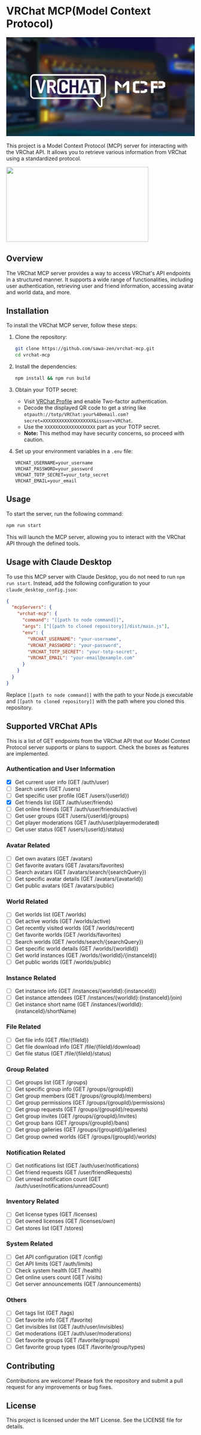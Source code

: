 # VRChat MCP(Model Context Protocol)

![eyecatch](./eyecatch.jpg)

This project is a Model Context Protocol (MCP) server for interacting with the VRChat API. It allows you to retrieve various information from VRChat using a standardized protocol.

<a href="https://glama.ai/mcp/servers/u763zoyi5a">
  <img width="380" height="200" src="https://glama.ai/mcp/servers/u763zoyi5a/badge" />
</a>

## Overview

The VRChat MCP server provides a way to access VRChat's API endpoints in a structured manner. It supports a wide range of functionalities, including user authentication, retrieving user and friend information, accessing avatar and world data, and more.

## Installation

To install the VRChat MCP server, follow these steps:

1. Clone the repository:
   ```bash
   git clone https://github.com/sawa-zen/vrchat-mcp.git
   cd vrchat-mcp
   ```

2. Install the dependencies:
   ```bash
   npm install && npm run build
   ```

3. Obtain your TOTP secret:
   - Visit [VRChat Profile](https://vrchat.com/home/profile) and enable Two-factor authentication.
   - Decode the displayed QR code to get a string like `otpauth://totp/VRChat:your%40email.com?secret=XXXXXXXXXXXXXXXXXXX&issuer=VRChat`.
   - Use the `XXXXXXXXXXXXXXXXXXX` part as your TOTP secret.
   - **Note:** This method may have security concerns, so proceed with caution.

4. Set up your environment variables in a `.env` file:
   ```
   VRCHAT_USERNAME=your_username
   VRCHAT_PASSWORD=your_password
   VRCHAT_TOTP_SECRET=your_totp_secret
   VRCHAT_EMAIL=your_email
   ```

## Usage

To start the server, run the following command:

```bash
npm run start
```

This will launch the MCP server, allowing you to interact with the VRChat API through the defined tools.

## Usage with Claude Desktop

To use this MCP server with Claude Desktop, you do not need to run `npm run start`. Instead, add the following configuration to your `claude_desktop_config.json`:

```json
{
  "mcpServers": {
    "vrchat-mcp": {
      "command": "[[path to node command]]",
      "args": ["[[path to cloned repository]]/dist/main.js"],
      "env": {
        "VRCHAT_USERNAME": "your-username",
        "VRCHAT_PASSWORD": "your-password",
        "VRCHAT_TOTP_SECRET": "your-totp-secret",
        "VRCHAT_EMAIL": "your-email@example.com"
      }
    }
  }
}
```

Replace `[[path to node command]]` with the path to your Node.js executable and `[[path to cloned repository]]` with the path where you cloned this repository.

## Supported VRChat APIs

This is a list of GET endpoints from the VRChat API that our Model Context Protocol server supports or plans to support. Check the boxes as features are implemented.

### Authentication and User Information
- [x] Get current user info (GET /auth/user)
- [ ] Search users (GET /users)
- [ ] Get specific user profile (GET /users/{userId})
- [x] Get friends list (GET /auth/user/friends)
- [ ] Get online friends (GET /auth/user/friends/active)
- [ ] Get user groups (GET /users/{userId}/groups)
- [ ] Get player moderations (GET /auth/user/playermoderated)
- [ ] Get user status (GET /users/{userId}/status)

### Avatar Related
- [ ] Get own avatars (GET /avatars)
- [ ] Get favorite avatars (GET /avatars/favorites)
- [ ] Search avatars (GET /avatars/search/{searchQuery})
- [ ] Get specific avatar details (GET /avatars/{avatarId})
- [ ] Get public avatars (GET /avatars/public)

### World Related
- [ ] Get worlds list (GET /worlds)
- [ ] Get active worlds (GET /worlds/active)
- [ ] Get recently visited worlds (GET /worlds/recent)
- [ ] Get favorite worlds (GET /worlds/favorites)
- [ ] Search worlds (GET /worlds/search/{searchQuery})
- [ ] Get specific world details (GET /worlds/{worldId})
- [ ] Get world instances (GET /worlds/{worldId}/{instanceId})
- [ ] Get public worlds (GET /worlds/public)

### Instance Related
- [ ] Get instance info (GET /instances/{worldId}:{instanceId})
- [ ] Get instance attendees (GET /instances/{worldId}:{instanceId}/join)
- [ ] Get instance short name (GET /instances/{worldId}:{instanceId}/shortName)

### File Related
- [ ] Get file info (GET /file/{fileId})
- [ ] Get file download info (GET /file/{fileId}/download)
- [ ] Get file status (GET /file/{fileId}/status)

### Group Related
- [ ] Get groups list (GET /groups)
- [ ] Get specific group info (GET /groups/{groupId})
- [ ] Get group members (GET /groups/{groupId}/members)
- [ ] Get group permissions (GET /groups/{groupId}/permissions)
- [ ] Get group requests (GET /groups/{groupId}/requests)
- [ ] Get group invites (GET /groups/{groupId}/invites)
- [ ] Get group bans (GET /groups/{groupId}/bans)
- [ ] Get group galleries (GET /groups/{groupId}/galleries)
- [ ] Get group owned worlds (GET /groups/{groupId}/worlds)

### Notification Related
- [ ] Get notifications list (GET /auth/user/notifications)
- [ ] Get friend requests (GET /user/friendRequests)
- [ ] Get unread notification count (GET /auth/user/notifications/unreadCount)

### Inventory Related
- [ ] Get license types (GET /licenses)
- [ ] Get owned licenses (GET /licenses/own)
- [ ] Get stores list (GET /stores)

### System Related
- [ ] Get API configuration (GET /config)
- [ ] Get API limits (GET /auth/limits)
- [ ] Check system health (GET /health)
- [ ] Get online users count (GET /visits)
- [ ] Get server announcements (GET /announcements)

### Others
- [ ] Get tags list (GET /tags)
- [ ] Get favorite info (GET /favorite)
- [ ] Get invisibles list (GET /auth/user/invisibles)
- [ ] Get moderations (GET /auth/user/moderations)
- [ ] Get favorite groups (GET /favorite/groups)
- [ ] Get favorite group types (GET /favorite/group/types)

## Contributing

Contributions are welcome! Please fork the repository and submit a pull request for any improvements or bug fixes.

## License

This project is licensed under the MIT License. See the LICENSE file for details.
